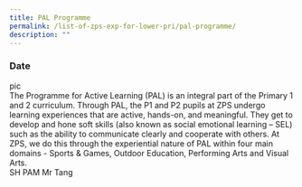 ```yaml
---
title: PAL Programme
permalink: /list-of-zps-exp-for-lower-pri/pal-programme/
description: ""
---
```

### **Date**
pic<br>The Programme for Active Learning (PAL) is an integral part of the Primary 1 and 2 curriculum. Through PAL, the P1 and P2 pupils at ZPS undergo learning experiences that are active, hands-on, and meaningful. They get to develop and hone soft skills (also known as social emotional learning – SEL) such as the ability to communicate clearly and cooperate with others. At ZPS, we do this through the experiential nature of PAL within four main domains - Sports &amp; Games, Outdoor Education, Performing Arts and Visual Arts.<br>SH PAM Mr Tang